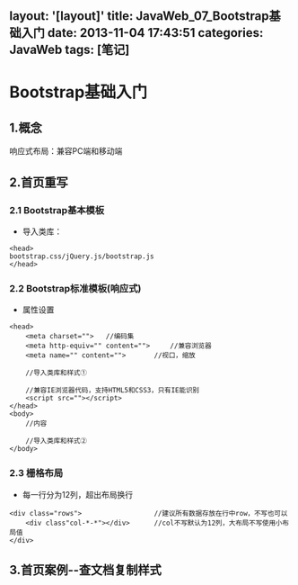layout: '[layout]'
title: JavaWeb_07_Bootstrap基础入门
date: 2013-11-04 17:43:51
categories: JavaWeb
tags: [笔记]
---
# Bootstrap基础入门
## 1.概念
响应式布局：兼容PC端和移动端
## 2.首页重写
### 2.1 Bootstrap基本模板
- 导入类库：

```
<head>
bootstrap.css/jQuery.js/bootstrap.js
</head>
```
<!--more-->

### 2.2 Bootstrap标准模板(响应式)
- 属性设置

```
<head>
    <meta charset="">   //编码集
    <meta http-equiv="" content="">     //兼容浏览器
    <meta name="" content="">       //视口，缩放
    
    //导入类库和样式①
    
    //兼容IE浏览器代码，支持HTML5和CSS3，只有IE能识别
    <script src=""></script>
</head>
<body>
    //内容
    
    //导入类库和样式②
</body>
```
### 2.3 栅格布局
- 每一行分为12列，超出布局换行
```
<div class="rows">                  //建议所有数据存放在行中row，不写也可以
    <div class"col-*-*"></div>      //col不写默认为12列，大布局不写使用小布局值
</div>
```
## 3.首页案例--查文档复制样式